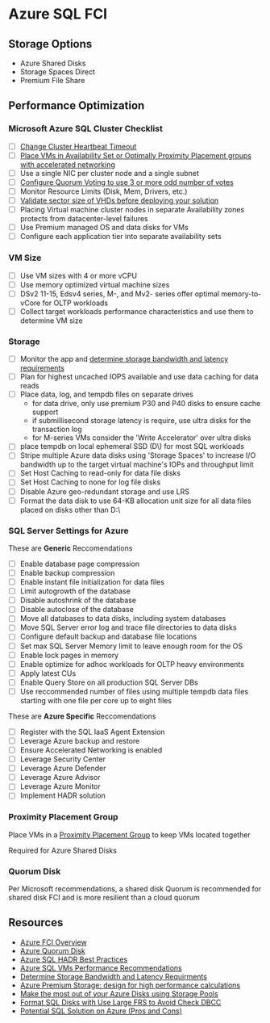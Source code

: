 # Azure SQL FCI #

## Storage Options ##

* Azure Shared Disks
* Storage Spaces Direct
* Premium File Share

## Performance Optimization ##

### Microsoft Azure SQL Cluster Checklist ###

* [ ] [Change Cluster Heartbeat Timeout](https://docs.microsoft.com/en-us/azure/azure-sql/virtual-machines/windows/hadr-cluster-best-practices?tabs=windows2012#heartbeat-and-threshold)
* [ ] [Place VMs in Availability Set or Optimally Proximity Placement groups with accelerated networking](https://docs.microsoft.com/en-us/azure/azure-sql/virtual-machines/windows/hadr-cluster-best-practices?tabs=windows2012#vm-availability-settings)
* [ ] Use a single NIC per cluster node and a single subnet
* [ ] [Configure Quorum Voting to use 3 or more odd number of votes](https://docs.microsoft.com/en-us/azure/azure-sql/virtual-machines/windows/hadr-cluster-best-practices?tabs=windows2012#quorum-voting)
* [ ] Monitor Resource Limits (Disk, Mem, Drivers, etc.)
* [ ] [Validate sector size of VHDs before deploying your solution](https://support.microsoft.com/en-us/topic/kb3009974-fix-slow-synchronization-when-disks-have-different-sector-sizes-for-primary-and-secondary-replica-log-files-in-sql-server-ag-and-logshipping-environments-ed181bf3-ce80-b6d0-f268-34135711043c)
* [ ] Placing Virtual machine cluster nodes in separate Availability zones protects from datacenter-level failures
* [ ] Use Premium managed OS and data disks for VMs
* [ ] Configure each application tier into separate availability sets

### VM Size ###

* [ ] Use VM sizes with 4 or more vCPU
* [ ] Use memory optimized virtual machine sizes
* [ ] DSv2 11-15, Edsv4 series, M-, and Mv2- series offer optimal memory-to-vCore for OLTP workloads
* [ ] Collect target workloads performance characteristics and use them to determine VM size

### Storage ###

* [ ] Monitor the app and [determine storage bandwidth and latency requirements](https://docs.microsoft.com/en-us/azure/virtual-machines/premium-storage-performance#counters-to-measure-application-performance-requirements)
* [ ] Plan for highest uncached IOPS available and use data caching for data reads
* [ ] Place data, log, and tempdb files on separate drives
  * for data drive, only use premium P30 and P40 disks to ensure cache support
  * if submillisecond storage latency is require, use ultra disks for the transaction log
  * for M-series VMs consider the 'Write Accelerator' over ultra disks
* [ ] place tempdb on local ephemeral SSD (D\\) for most SQL workloads
* [ ] Stripe multiple Azure data disks using 'Storage Spaces' to increase I/O bandwidth up to the target virtual machine's IOPs and throughput limit
* [ ] Set Host Caching to read-only for data file disks
* [ ] Set Host Caching to none for log file disks
* [ ] Disable Azure geo-redundant storage and use LRS
* [ ] Format the data disk to use 64-KB allocation unit size for all data files placed on disks other than D:\\

### SQL Server Settings for Azure ###

These are **Generic** Reccomendations

* [ ] Enable database page compression
* [ ] Enable backup compression
* [ ] Enable instant file initialization for data files
* [ ] Limit autogrowth of the database
* [ ] Disable autoshrink of the database
* [ ] Disable autoclose of the database
* [ ] Move all databases to data disks, including system databases
* [ ] Move SQL Server error log and trace file directories to data disks
* [ ] Configure default backup and database file locations
* [ ] Set max SQL Server Memory limit to leave enough room for the OS
* [ ] Enable lock pages in memory
* [ ] Enable optimize for adhoc workloads for OLTP heavy environments
* [ ] Apply latest CUs
* [ ] Enable Query Store on all production SQL Server DBs
* [ ] Use reccommended number of files using multiple tempdb data files starting with one file per core up to eight files

These are **Azure Specific** Reccomendations

* [ ] Register with the SQL IaaS Agent Extension
* [ ] Leverage Azure backup and restore
* [ ] Ensure Accelerated Networking is enabled
* [ ] Leverage Security Center
* [ ] Leverage Azure Defender
* [ ] Leverage Azure Advisor
* [ ] Leverage Azure Monitor
* [ ] Implement HADR solution

### Proximity Placement Group ###

Place VMs in a [Proximity Placement Group](https://docs.microsoft.com/en-us/azure/virtual-machines/co-location#proximity-placement-groups) to keep VMs located together

Required for Azure Shared Disks

### Quorum Disk ###

Per Microsoft recommendations, a shared disk Quorum is recommended for shared disk FCI and is more resilient than a cloud quorum

## Resources ##

* [Azure FCI Overview](https://docs.microsoft.com/en-us/azure/azure-sql/virtual-machines/windows/failover-cluster-instance-overview)
* [Azure Quorum Disk](https://docs.microsoft.com/en-us/azure/azure-sql/virtual-machines/windows/hadr-cluster-best-practices?tabs=windows2012#quorum)
* [Azure SQL HADR Best Practices](https://docs.microsoft.com/en-us/azure/azure-sql/virtual-machines/windows/hadr-cluster-best-practices?tabs=windows2012)
* [Azure SQL VMs Performance Recommendations](https://docs.microsoft.com/en-us/azure/azure-sql/virtual-machines/windows/performance-guidelines-best-practices-checklist)
* [Determine Storage Bandwidth and Latency Requirments](https://docs.microsoft.com/en-us/azure/virtual-machines/premium-storage-performance#counters-to-measure-application-performance-requirements)
* [Azure Premium Storage: design for high performance calculations](https://docs.microsoft.com/en-us/azure/virtual-machines/premium-storage-performance#application-performance-requirements-checklist)
* [Make the most out of your Azure Disks using Storage Pools](https://blog.coeo.com/make-the-most-out-of-your-azure-disks-using-storage-pools)
* [Format SQL Disks with Use Large FRS to Avoid Check DBCC](https://www.codykonior.com/2017/10/18/are-your-disks-formatted-with-uselargefrs/)
* [Potential SQL Solution on Azure (Pros and Cons)](https://www.omegamadlab.com/sql-server-high-availability-solutions-on-azure-vms/)